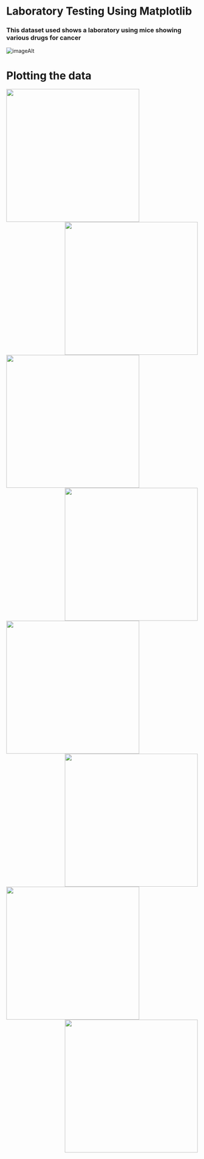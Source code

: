 # Laboratory Testing Using Matplotlib

### This dataset used shows a laboratory using mice showing various drugs for cancer
![imageAlt](https://github.com/dsalisbury1141/Matplotlib-Challenge/blob/master/Plot_Images/Laboratory.jpg)

# Plotting the data
<img align="left" src="https://github.com/dsalisbury1141/Matplotlib-Challenge/blob/master/Plot_Images/BarPlot1.png" width="350">
<img align="right" src="https://github.com/dsalisbury1141/Matplotlib-Challenge/blob/master/Plot_Images/BarPlot2.png" width="350">
<img align="left" src="https://github.com/dsalisbury1141/Matplotlib-Challenge/blob/master/Plot_Images/Mouse%20Pie1.png" width="350">
<img align="right" src="https://github.com/dsalisbury1141/Matplotlib-Challenge/blob/master/Plot_Images/Mouse%20Pie2.png" width="350">
<img align="left" src="https://github.com/dsalisbury1141/Matplotlib-Challenge/blob/master/Plot_Images/Mouse%20Stats%20J119.png" width="350">
<img align="right" src="https://github.com/dsalisbury1141/Matplotlib-Challenge/blob/master/Plot_Images/Scatter1.png" width="350">
<img align="left" src="https://github.com/dsalisbury1141/Matplotlib-Challenge/blob/master/Plot_Images/Scatter2.png" width="350">
<img align="right" src="https://github.com/dsalisbury1141/Matplotlib-Challenge/blob/master/Plot_Images/Final%20Tumor%20Volume%20by%20Drugs.png" width="350">

